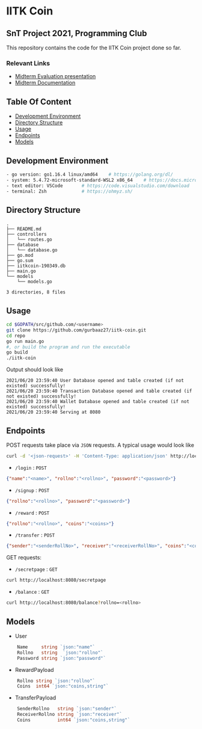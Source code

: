 # IITK Coin
## SnT Project 2021, Programming Club 

This repository contains the code for the IITK Coin project done so far.

### Relevant Links

- [Midterm Evaluation presentation](https://docs.google.com/presentation/d/1kriN-7A3v1RlXUDL5NETX3roJKRMJInptkWofIxY8dg/edit?usp=sharing)
- [Midterm Documentation](https://docs.google.com/document/d/1bvOWH4k0U-l2pQ1jLWIDzOkJ2wbHNW4jJw7tMWkUV6o/edit?usp=sharing)

## Table Of Content
- [Development Environment](#development-environment)
- [Directory Structure](#directory-structure)
- [Usage](#usage)
- [Endpoints](#endpoints)
- [Models](#models)

## Development Environment

```bash
- go version: go1.16.4 linux/amd64    # https://golang.org/dl/
- system: 5.4.72-microsoft-standard-WSL2 x86_64    # https://docs.microsoft.com/en-us/windows/wsl/install-win10
- text editor: VSCode    	# https://code.visualstudio.com/download
- terminal: Zsh     		# https://ohmyz.sh/
```

## Directory Structure
```
.
├── README.md
├── controllers
│   └── routes.go
├── database
│   └── database.go
├── go.mod
├── go.sum
├── iitkcoin-190349.db
├── main.go
└── models
    └── models.go

3 directories, 8 files
```

## Usage
```bash
cd $GOPATH/src/github.com/<username>
git clone https://github.com/gurbaaz27/iitk-coin.git
cd repo
go run main.go     
#, or build the program and run the executable
go build
./iitk-coin
```

Output should look like

```
2021/06/20 23:59:40 User Database opened and table created (if not existed) successfully!
2021/06/20 23:59:40 Transaction Database opened and table created (if not existed) successfully!
2021/06/20 23:59:40 Wallet Database opened and table created (if not existed) successfully!
2021/06/20 23:59:40 Serving at 8080
```

## Endpoints
POST requests take place via `JSON` requests. A typical usage would look like

```bash
curl -d '<json-request>' -H 'Content-Type: application/json' http://localhost:8080/<endpoint>
```

- `/login` : `POST`
```json
{"name":"<name>", "rollno":"<rollno>", "password":"<password>"}
```

- `/signup` : `POST`
```json
{"rollno":"<rollno>", "password":"<password>"}
```

- `/reward` : `POST`
```json
{"rollno":"<rollno>", "coins":"<coins>"}
```

- `/transfer` : `POST`
```json
{"sender":"<senderRollNo>", "receiver":"<receiverRollNo>", "coins":"<coins>"}
```

GET requests:

- `/secretpage` : `GET`
```bash
curl http://localhost:8080/secretpage
```

- `/balance` : `GET`
```bash
curl http://localhost:8080/balance?rollno=<rollno>
```

## Models

-  User
```go
	Name     string `json:"name"`
	Rollno   string  `json:"rollno"`
	Password string `json:"password"`
```

- RewardPayload
```go
	Rollno string `json:"rollno"`
	Coins  int64 `json:"coins,string"`
```

- TransferPayload
```go
	SenderRollno   string `json:"sender"`
	ReceiverRollno string `json:"receiver"`
	Coins          int64 `json:"coins,string"`
```
